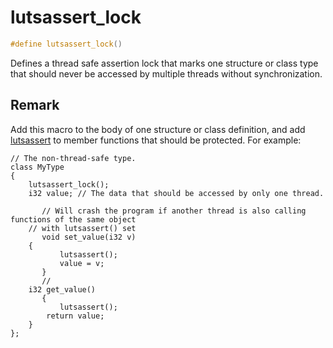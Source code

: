 # lutsassert_lock

```c++
#define lutsassert_lock()
```

Defines a thread safe assertion lock that marks one structure or class type that should never be accessed by multiple threads without synchronization. 



## Remark
Add this macro to the body of one structure or class definition, and add [lutsassert](group___runtime_t_s_assert_1ga4922ccc9a32024a703fe3fddb61f9951.md) to member functions that should be protected. For example: 
```
// The non-thread-safe type.
class MyType
{
    lutsassert_lock();
    i32 value; // The data that should be accessed by only one thread.
    
       // Will crash the program if another thread is also calling functions of the same object
    // with lutsassert() set
       void set_value(i32 v)
    {
           lutsassert();
           value = v;
       }
       // 
    i32 get_value()
       {
           lutsassert();
        return value;
    }
};
```


